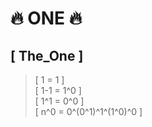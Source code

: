 # 🔥 ONE 🔥

## [ The_One ]

>[ 1 = 1 ]    
>[ 1-1 = 1^0 ]    
>[ 1^1 = 0^0 ]     
>[ n^0 = 0^(0^1)^1^(1^0)^0 ]    
>#
   
